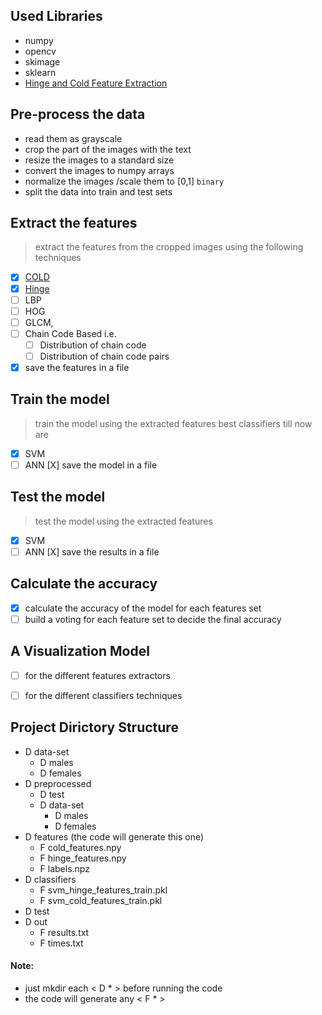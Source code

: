 ## Used Libraries
- numpy
- opencv
- skimage
- sklearn
- [Hinge and Cold Feature Extraction](#https://github.com/Swati707/hinge_and_cold_feature_extraction)

## Pre-process the data
- read them as grayscale
- crop the part of the images with the text
- resize the images to a standard size
- convert the images to numpy arrays
- normalize the images /scale them to [0,1] `binary`
- split the data into train and test sets

## Extract the features
> extract the features from the cropped images using the following techniques
- [X] [COLD](./research/Cold.md)
- [X] [Hinge](./research/Hinge.md)
- [ ] LBP 
- [ ] HOG 
- [ ] GLCM, 
- [ ] Chain Code Based i.e.
    - [ ] Distribution of chain code
    - [ ] Distribution of chain code pairs
- [X] save the features in a file

## Train the model
> train the model using the extracted features best classifiers till now are 
- [X] SVM 
- [ ] ANN
[X] save the model in a file

## Test the model
> test the model using the extracted features
- [X] SVM 
- [ ] ANN
[X] save the results in a file

## Calculate the accuracy
- [X] calculate the accuracy of the model for each features set
- [ ] build a voting for each feature set to decide the final accuracy

## A Visualization Model 
- [ ] for the different features extractors
- [ ] for the different classifiers techniques


## Project Dirictory Structure
- D data-set 
  - D males  
  - D females
- D preprocessed 
  - D test
  - D data-set
    - D males
    - D females
- D features  (the code will generate this one)
  - F cold_features.npy
  - F hinge_features.npy
  - F labels.npz
- D classifiers
  - F svm_hinge_features_train.pkl
  - F svm_cold_features_train.pkl
- D test 
- D out
  - F results.txt  
  - F times.txt

#### Note: 
  - just mkdir each < D * > before running the code
  - the code will generate any < F * >



